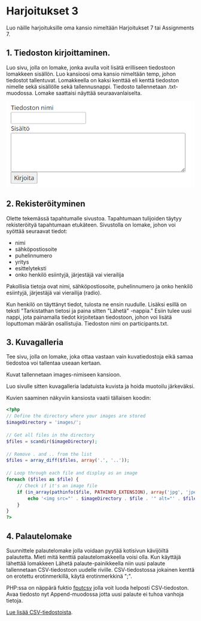 # Harjoitukset 3

Luo näille harjoituksille oma kansio nimeltään Harjoitukset 7 tai Assignments 7.

## 1. Tiedoston kirjoittaminen.

Luo sivu, jolla on lomake, jonka avulla voit lisätä erilliseen tiedostoon lomakkeen sisällön. Luo kansioosi oma kansio nimeltään temp, johon tiedostot tallentuvat. Lomakkeella on kaksi kenttää eli kenttä tiedoston nimelle sekä sisällölle sekä tallennusnappi. Tiedosto tallennetaan .txt-muodossa. Lomake saattaisi näyttää seuraavanlaiselta.

![tallennuslomake](./tallennuslomake.PNG)

## 2. Rekisteröityminen

Olette tekemässä tapahtumalle sivustoa. Tapahtumaan tulijoiden täytyy rekisteröityä tapahtumaan etukäteen. Sivustolla on lomake, johon voi syöttää seuraavat tiedot:

- nimi
- sähköpostiosoite
- puhelinnumero
- yritys
- esittelyteksti
- onko henkilö esiintyjä, järjestäjä vai vierailija

Pakollisia tietoja ovat nimi, sähköpostiosoite, puhelinnumero ja onko henkilö esiintyjä, järjestäjä vai vierailija (radio).

Kun henkilö on täyttänyt tiedot, tulosta ne ensin ruudulle. Lisäksi esillä on teksti "Tarkistathan tietosi ja paina sitten "Lähetä" -nappia." Esiin tulee uusi nappi, jota painamalla tiedot kirjoitetaan tiedostoon, johon voi lisätä loputtoman määrän osallistujia. Tiedoston nimi on participants.txt.

## 3. Kuvagalleria

Tee sivu, jolla on lomake, joka ottaa vastaan vain kuvatiedostoja eikä samaa tiedostoa voi tallentaa useaan kertaan.

Kuvat tallennetaan images-nimiseen kansioon.

Luo sivulle sitten kuvagalleria ladatuista kuvista ja hoida muotoilu järkeväksi.

Kuvien saaminen näkyviin kansiosta vaatii tällaisen koodin:

````php
<?php
// Define the directory where your images are stored
$imageDirectory = 'images/';

// Get all files in the directory
$files = scandir($imageDirectory);

// Remove . and .. from the list
$files = array_diff($files, array('.', '..'));

// Loop through each file and display as an image
foreach ($files as $file) {
    // Check if it's an image file 
    if (in_array(pathinfo($file, PATHINFO_EXTENSION), array('jpg', 'jpeg', 'png', 'gif'))) {
        echo '<img src="' . $imageDirectory . $file . '" alt="' . $file . '">';
    }
}
?>
````

## 4. Palautelomake

Suunnittele palautelomake jolla voidaan pyytää kotisivun kävijöiltä palautetta. Mieti mitä kenttiä palautelomakkeella voisi olla. Kun käyttäjä lähettää lomakkeen Lähetä palaute-painikkeella niin uusi palaute tallennetaan CSV-tiedostoon uudelle riville. CSV-tiedostossa jokainen kenttä on erotettu erotinmerkillä, käytä erotinmerkkinä ";".

PHP:ssa on näppärä fuktio [fputcsv](https://www.w3schools.com/php/func_filesystem_fputcsv.asp)<base target="_blank"> jolla voit luoda helposti CSV-tiedoston. Avaa tiedosto nyt Append-muodossa jotta uusi palaute ei tuhoa vanhoja tietoja.

[Lue lisää CSV-tiedostoista](https://fi.wikipedia.org/wiki/CSV)<base target="_blank">.